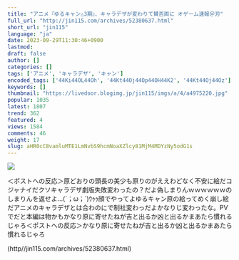 ```yaml
---
title: "アニメ『ゆるキャン△3期』、キャラデザが変わりて賛否両に オゲーム速報＠刃"
full_url: "http://jin115.com/archives/52380637.html"
short_url: "jin115"
language: "ja"
date: 2023-09-29T11:30:46+0900
lastmod: 
draft: false
author: []
categories: []
tags: ['アニメ', 'キャラデザ', 'キャン']
encoded_tags: ['44Ki44OL44Oh', '44Kt44Oj44Op44OH44K2', '44Kt44Oj44Oz']
keywords: []
thumbnail: "https://livedoor.blogimg.jp/jin115/imgs/a/4/a4975220.jpg"
popular: 1035
latest: 1807
trend: 362
featured: 4
views: 1584
comments: 46
weight: 17
slug: aHR0cC8vamluMTE1LmNvbS9hcmNoaXZlcy81MjM4MDYzNy5odG1s
---
```


![](https://livedoor.blogimg.jp/jin115/imgs/a/4/a4975220.jpg)

＜ポストへの反応＞原どおりの頭長の美少も原りのがええわどなく不安に絵だコジャナイだクソキャラデザ劇版失敗変わったの？だよ偽しまりんｗｗｗｗｗｗのしまりんを返せよ…(´；ω；`)ｳｩｩ顔でやってよゆるキャン原の絵ってめく崩し絵だアニメのキャラデザとは合わのにで制社変わっだよかなりじ変わったな。PVでだと本編は物かもかなり原に寄せたねが吉と出るか凶と出るかまあたら慣れるじゃろ＜ポストへの反応＞かなり原に寄せたねが吉と出るか凶と出るかまあたら慣れるじゃろ

(http//jin115.com/archives/52380637.html)
